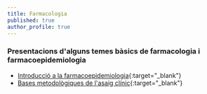 ```yaml
---
title: Farmacologia
published: true
author_profile: true
---
```

### Presentacions d'alguns temes bàsics de farmacologia i farmacoepidemiologia
- [Introducció a la farmacoepidemiologia](https://jepcastel.github.io/presentacions/slides-farmacoepidemiologia.html){:target="_blank"}
- [Bases metodològiques de l'asaig clínic](https://jepcastel.github.io/presentacions/slides-bases-metodolgiques-de-lassaog-clnic.html){:target="_blank"}
